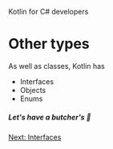 Kotlin for C# developers
# Other types
As well as classes, Kotlin has
* Interfaces
* Objects
* Enums

##### Let's have a butcher's 🥩

[Next: Interfaces](04-01-interfaces.md)

